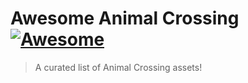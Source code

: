 # Awesome Animal Crossing [![Awesome](https://awesome.re/badge.svg)](https://awesome.re)

> A curated list of Animal Crossing assets!

